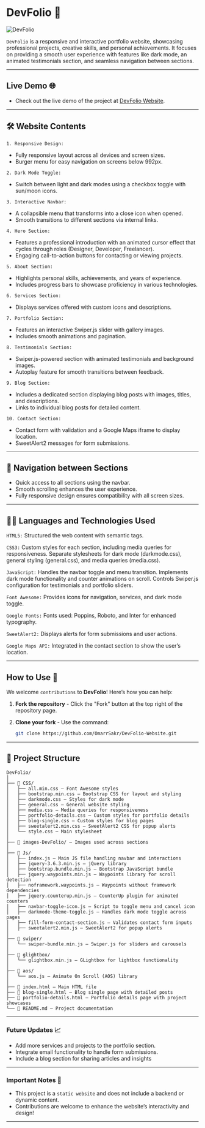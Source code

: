 # DevFolio 💼

![DevFolio](https://github.com/user-attachments/assets/6f77dee3-b4ae-4a80-a1d4-49ec03d3517d)


`DevFolio` is a responsive and interactive portfolio website, showcasing professional projects,
creative skills, and personal achievements. It focuses on providing a smooth user experience with
features like dark mode, an animated testimonials section, and seamless navigation between sections.

---

## Live Demo 🌐
- Check out the live demo of the project at [DevFolio Website](https://omarrsakr.github.io/DevFolio-Website/).

---

## 🛠 Website Contents
<code>1. Responsive Design:</code>
   - Fully responsive layout across all devices and screen sizes.
   - Burger menu for easy navigation on screens below 992px.

<code>2. Dark Mode Toggle:</code>
   - Switch between light and dark modes using a checkbox toggle with sun/moon icons.

<code>3. Interactive Navbar:</code>
   - A collapsible menu that transforms into a close icon when opened.
   - Smooth transitions to different sections via internal links.

<code>4. Hero Section:</code>
   - Features a professional introduction with an animated cursor effect that cycles through roles (Designer, Developer, Freelancer).
   - Engaging call-to-action buttons for contacting or viewing projects.

<code>5. About Section:</code>
   - Highlights personal skills, achievements, and years of experience.
   - Includes progress bars to showcase proficiency in various technologies.

<code>6. Services Section:</code>
  - Displays services offered with custom icons and descriptions.

<code>7. Portfolio Section:</code>
  - Features an interactive Swiper.js slider with gallery images.
  - Includes smooth animations and pagination.

<code>8. Testimonials Section:</code>
  - Swiper.js-powered section with animated testimonials and background images.
  - Autoplay feature for smooth transitions between feedback.

<code>9. Blog Section:</code>
  - Includes a dedicated section displaying blog posts with images, titles, and descriptions.
  - Links to individual blog posts for detailed content.

<code>10. Contact Section:</code>
  - Contact form with validation and a Google Maps iframe to display location.
  - SweetAlert2 messages for form submissions.

---

## 🚀 Navigation between Sections
- Quick access to all sections using the navbar.
- Smooth scrolling enhances the user experience.
- Fully responsive design ensures compatibility with all screen sizes.

---

## 🧑‍💻 Languages and Technologies Used

<code>HTML5:</code>
Structured the web content with semantic tags.

<code>CSS3:</code>
Custom styles for each section, including media queries for responsiveness.
Separate stylesheets for dark mode (darkmode.css), general styling (general.css), and media queries (media.css).

<code>JavaScript:</code>
Handles the navbar toggle and menu transition.
Implements dark mode functionality and counter animations on scroll.
Controls Swiper.js configuration for testimonials and portfolio sliders.

<code>Font Awesome:</code>
Provides icons for navigation, services, and dark mode toggle.

<code>Google Fonts:</code>
Fonts used: Poppins, Roboto, and Inter for enhanced typography.

<code>SweetAlert2:</code>
Displays alerts for form submissions and user actions.

<code>Google Maps API:</code>
Integrated in the contact section to show the user’s location.


---

## How to Use 🚀  

We welcome `contributions` to **DevFolio**! Here’s how you can help:
1. **Fork the repository** - Click the "Fork" button at the top right of the repository page.
2. **Clone your fork** - Use the command:
   
   ```bash
   git clone https://github.com/OmarrSakr/DevFolio-Website.git

---

## 📂 Project Structure 
```
DevFolio/
│
├── 📂 CSS/
│   ├── all.min.css — Font Awesome styles
│   ├── bootstrap.min.css — Bootstrap CSS for layout and styling
│   ├── darkmode.css — Styles for dark mode
│   ├── general.css — General website styling
│   ├── media.css — Media queries for responsiveness
│   ├── portfolio-details.css — Custom styles for portfolio details
│   ├── blog-single.css — Custom styles for blog pages
│   ├── sweetalert2.min.css — SweetAlert2 CSS for popup alerts
│   └── style.css — Main stylesheet
│
├── 📂 images-DevFolio/ — Images used across sections
│
├── 📂 Js/
│   ├── index.js — Main JS file handling navbar and interactions
│   ├── jquery-3.6.3.min.js — jQuery library
│   ├── bootstrap.bundle.min.js — Bootstrap JavaScript bundle
│   ├── jquery.waypoints.min.js — Waypoints library for scroll detection
│   ├── noframework.waypoints.js — Waypoints without framework dependencies
│   ├── jquery.counterup.min.js — CounterUp plugin for animated counters
│   ├── navbar-toggle-icon.js — Script to toggle menu and cancel icon
│   ├── darkmode-theme-toggle.js — Handles dark mode toggle across pages
│   ├── fill-form-contact-section.js — Validates contact form inputs
│   ├── sweetalert2.min.js — SweetAlert2 for popup alerts
│
├── 📂 swiper/
│   └── swiper-bundle.min.js — Swiper.js for sliders and carousels
│
├── 📂 glightbox/
│   └── glightbox.min.js — GLightbox for lightbox functionality
│
├── 📂 aos/
│   └── aos.js — Animate On Scroll (AOS) library
│
├── 📄 index.html — Main HTML file
├── 📄 blog-single.html — Blog single page with detailed posts
├── 📄 portfolio-details.html — Portfolio details page with project showcases
└── 📄 README.md — Project documentation
```
---

### Future Updates 📈

- Add more services and projects to the portfolio section.
- Integrate email functionality to handle form submissions.
- Include a blog section for sharing articles and insights
---

### Important Notes 📢

- This project is a `static website` and does not include a backend or dynamic content.
- Contributions are welcome to enhance the website’s interactivity and design!

---
